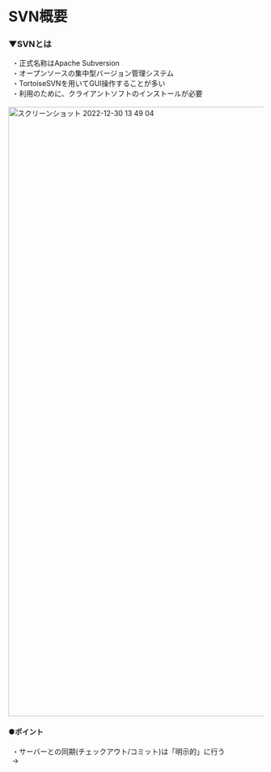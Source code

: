 # SVN概要

### ▼SVNとは
&ensp;・正式名称はApache Subversion<br>
&ensp;・オープンソースの集中型バージョン管理システム<br>
&ensp;・TortoiseSVNを用いてGUI操作することが多い<br>
&ensp;・利用のために、クライアントソフトのインストールが必要<br>
<br>
<img width="1201" alt="スクリーンショット 2022-12-30 13 49 04" src="https://user-images.githubusercontent.com/81621944/210035601-3bc4c51e-1dc3-48ba-8861-08c7554783bc.png">
<br>

#### ●ポイント
&ensp;・サーバーとの同期(チェックアウト/コミット)は「明示的」に行う<br>
&ensp;→<br>
<br>
